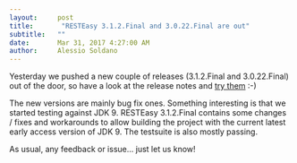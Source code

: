 ```yaml
---
layout:     post
title:       "RESTEasy 3.1.2.Final and 3.0.22.Final are out"
subtitle:   ""
date:       Mar 31, 2017 4:27:00 AM
author:     Alessio Soldano
---
```



                    



                    




Yesterday we pushed a new couple of releases (3.1.2.Final and 3.0.22.Final) out of the door, so have a look at the release notes and [try them](http://resteasy.jboss.org/downloads) :-)

The new versions are mainly bug fix ones. Something interesting is that we started testing against JDK 9. RESTEasy 3.1.2.Final contains some changes / fixes and workarounds to allow building the project with the current latest early access version of JDK 9. The testsuite is also mostly passing.

As usual, any feedback or issue... just let us know!




                    




                    

                    


                
